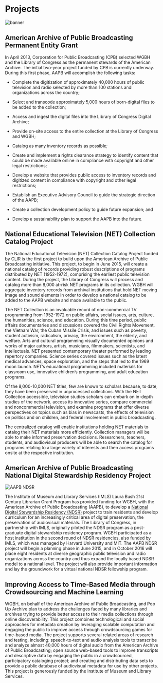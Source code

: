 # Projects

![banner](/page-banners/banner4.jpg)

## American Archive of Public Broadcasting Permanent Entity Grant

In April 2013, Corporation for Public Broadcasting (CPB) selected WGBH and the Library of Congress as the permanent stewards of the American Archive. The initial two-year project funded by CPB is currently underway. During this first phase, AAPB will accomplish the following tasks: 

- Complete the digitization of approximately 40,000 hours of public television and radio selected by more than 100 stations and organizations across the country;

- Select and transcode approximately 5,000 hours of born-digital files to be added to the collection;

- Access and ingest the digital files into the Library of Congress Digital Archive;

- Provide on-site access to the entire collection at the Library of Congress and WGBH;

- Catalog as many inventory records as possible;

- Create and implement a rights clearance strategy to identify content that could be made available online in compliance with copyright and other legal restrictions;

- Develop a website that provides public access to inventory records and digitized content in compliance with copyright and other legal restrictions;

- Establish an Executive Advisory Council to guide the strategic direction of the AAPB;

- Create a collection development policy to guide future expansion; and

- Develop a sustainability plan to support the AAPB into the future.

## National Educational Television (NET) Collection Catalog Project

The National Educational Television (NET) Collection Catalog Project funded by CLIR is the first project to build upon the American Archive of Public Broadcasting initiative. This project, to begin in June 2015, will create a national catalog of records providing robust descriptions of programs distributed by NET (1952-1972), comprising the earliest public television content. During the project, the Library of Congress will process and catalog more than 8,000 at-risk NET programs in its collection. WGBH will aggregate inventory records from archival institutions that hold NET moving image and sound elements in order to develop a national catalog to be added to the AAPB website and made available to the public. 

The NET Collection is an invaluable record of non-commercial TV programming from 1952-1972 on public affairs, social issues, arts, culture, the humanities, science, and education. During this time period, public affairs documentaries and discussions covered the Civil Rights Movement, the Vietnam War, the Cuban Missile Crisis, and issues such as poverty, student activism, radicalism, privacy, the environment, the elderly, and welfare. Arts and cultural programming visually documented opinions and works of major authors, artists, musicians, filmmakers, scientists, and intellectuals. NET presented contemporary theater performed by leading repertory companies. Science series covered issues such as the latest medical advances, space exploration, and the steps that led to the 1969 moon launch. NET’s educational programming included materials for classroom use, innovative children’s programming, and adult education programs. 

Of the 8,000-10,000 NET titles, few are known to scholars because, to date, they have been preserved in unprocessed collections. With the NET Collection accessible, television studies scholars can embark on in-depth studies of the network, access its innovative series, compare commercial and noncommercial television, and examine programs that offer diverse perspectives on topics such as bias in newscasts, the effects of television on politics and on children, and federal involvement in public broadcasting.

The centralized catalog will enable institutions holding NET materials to catalog their NET materials more efficiently. Collection managers will be able to make informed preservation decisions. Researchers, teachers, students, and audiovisual producers will be able to search the catalog for programs relating to a large variety of interests and then access programs onsite at the respective institution. 

## American Archive of Public Broadcasting National Digital Stewardship Residency Project

![AAPB NDSR](https://s3.amazonaws.com/americanarchive.org/org-logos/aapb_ndsr_logo.png)

The Institute of Museum and Library Services (IMLS) Laura Bush 21st Century Librarian Grant Program has provided funding for WGBH, with the American Archive of Public Broadcasting (AAPB), to develop a [National Digital Stewardship Residency (NDSR)](http://ndsr.americanarchive.org/) project to train residents and develop curriculum for an increasingly critical area of digital preservation, the preservation of audiovisual materials. The Library of Congress, in partnership with IMLS, originally piloted the NDSR program as a post-graduate digital stewardship residency program. WGBH participated as a host institution in the second round of NDSR residencies, also funded by IMLS, which was managed by Harvard University and MIT. The AAPB NDSR project will begin a planning phase in June 2015, and in October 2016 will place eight residents at diverse geographic public television and radio organizations across the country and thus expand the locally based NDSR model to a national level. The project will also provide important information and lay the groundwork for a virtual national NDSR fellowship program.

## Improving Access to Time-Based Media through Crowdsourcing and Machine Learning
WGBH, on behalf of the American Archive of Public Broadcasting, and Pop Up Archive plan to address the challenges faced by many libraries and archives trying to provide better access to their media collections through online discoverability. This project combines technological and social approaches for metadata creation by leveraging scalable computation and engaging the public to improve access through crowdsourcing games for time-based media. The project supports several related areas of research and testing, including: speech-to-text and audio analysis tools to transcribe and analyze almost 40,000 hours of digital audio from the American Archive of Public Broadcasting; open source web-based tools to improve transcripts and descriptive data by engaging the public in a crowdsourced, participatory cataloging project; and creating and distributing data sets to provide a public database of audiovisual metadata for use by other projects. This project is generously funded by the Institute of Museum and Library Services.

